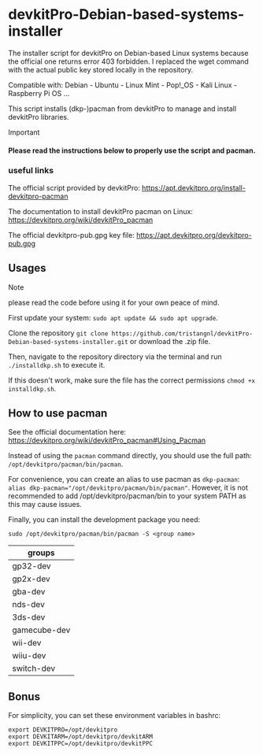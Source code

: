 # devkitPro-Debian-based-systems-installer
The installer script for devkitPro on Debian-based Linux systems because the official one returns error 403 forbidden. 
I replaced the wget command with the actual public key stored locally in the repository.

Compatible with: Debian - Ubuntu - Linux Mint - Pop!_OS - Kali Linux - Raspberry Pi OS ...

This script installs (dkp-)pacman from devkitPro to manage and install devkitPro libraries.



> [!IMPORTANT]
> #### Please read the instructions below to properly use the script and pacman.


### useful links 
The official script provided by devkitPro: https://apt.devkitpro.org/install-devkitpro-pacman

The documentation to install devkitPro pacman on Linux: https://devkitpro.org/wiki/devkitPro_pacman

The official devkitpro-pub.gpg key file: https://apt.devkitpro.org/devkitpro-pub.gpg

## Usages
> [!NOTE]
> please read the code before using it for your own peace of mind.


First update your system: `sudo apt update && sudo apt upgrade`.

Clone the repository `git clone https://github.com/tristangnl/devkitPro-Debian-based-systems-installer.git` or download the .zip file. 

Then, navigate to the repository directory via the terminal and run `./installdkp.sh` to execute it.

If this doesn't work, make sure the file has the correct permissions `chmod +x installdkp.sh`.



## How to use pacman

See the official documentation here: https://devkitpro.org/wiki/devkitPro_pacman#Using_Pacman

Instead of using the `pacman` command directly, you should use the full path: `/opt/devkitpro/pacman/bin/pacman`.

For convenience, you can create an alias to use pacman as `dkp-pacman`: `alias dkp-pacman="/opt/devkitpro/pacman/bin/pacman"`.
However, it is not recommended to add /opt/devkitpro/pacman/bin to your system PATH as this may cause issues.

Finally, you can install the development package you need:

`sudo /opt/devkitpro/pacman/bin/pacman -S <group name>`

| groups       |
| ------------ |
| gp32-dev     | 
| gp2x-dev     | 
| gba-dev      |
| nds-dev      |
| 3ds-dev      |
| gamecube-dev |
| wii-dev      |
| wiiu-dev     |
| switch-dev   |

## Bonus

For simplicity, you can set these environment variables in bashrc:
```
export DEVKITPRO=/opt/devkitpro
export DEVKITARM=/opt/devkitpro/devkitARM
export DEVKITPPC=/opt/devkitpro/devkitPPC
```

